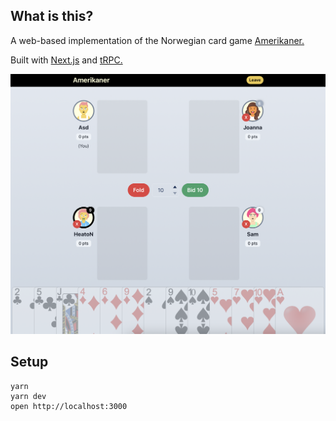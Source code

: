 ## What is this?
A web-based implementation of the Norwegian card game [Amerikaner.](https://no.wikipedia.org/wiki/Amerikaner_(kortspill))

Built with [Next.js](https://nextjs.org/) and [tRPC.](https://trpc.io)

<img src="./screenshot.png" />

## Setup
```shell
yarn
yarn dev
open http://localhost:3000
```

